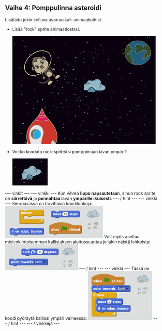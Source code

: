 ## Vaihe 4: Pomppulinna asteroidi

Lisätään jokin kelluva avaruuskalli animaatioihisi.

+ Lisää "rock" sprite animaatiostasi.
    
    ![Lisäämällä rock sprite](images/space-rock-sprite.png)

+ Voitko koodata rock-spriteäsi pomppimaan lavan ympäri?
    
    ![Testaa pomppiva kallio](images/space-bounce-test.png)

\--- vinkit \--- \--- vinkki \--- Kun vihreä **lippu napsautetaan**, sinun rock sprite on **siirrettävä** ja **ponnahtaa** lavan **ympärille ikuisesti**. \--- / hint \--- \--- vinkki \--- Seuraavassa on tarvittavia koodilohkoja: ![Blocks for a bouncing rock](images/space-bounce-blocks.png) Voit myös asettaa mielenkiintoisemman kallistuksen aloitussuuntaa jollakin näistä lohkoista: ![Setting the rock's initial position](images/space-initial-position.png) \--- / hint \--- \--- vinkki \--- Tässä on koodi pyöräytä kalliosi ympäri vaiheessa: ![Code for a bouncing rock](images/space-bounce-code.png) \--- / hint \--- \--- / vinkkejä \---